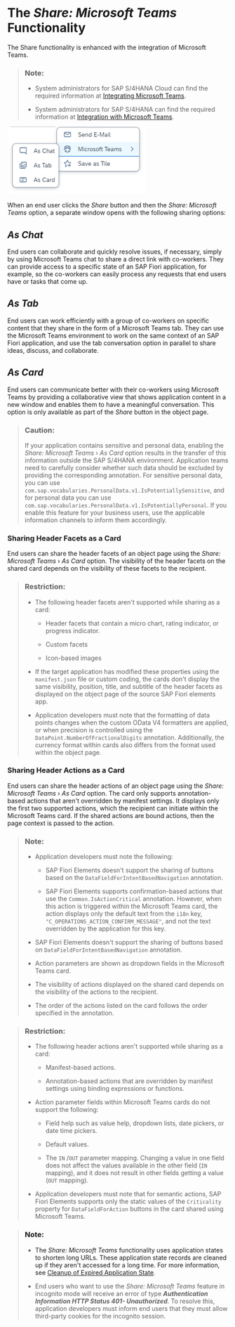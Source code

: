 <!-- loioff89e4b80dfe49128e36582fc5d31aa4 -->

# The *Share: Microsoft Teams* Functionality

The Share functionality is enhanced with the integration of Microsoft Teams.

> ### Note:  
> -   System administrators for SAP S/4HANA Cloud can find the required information at [Integrating Microsoft Teams](https://help.sap.com/docs/SAP_S4HANA_CLOUD/0f69f8fb28ac4bf48d2b57b9637e81fa/257ec7408db6420682462cd1d000e744.html).
> 
> -   System administrators for SAP S/4HANA can find the required information at [Integration with Microsoft Teams](https://help.sap.com/docs/SAP_S4HANA_ON-PREMISE/8308e6d301d54584a33cd04a9861bc52/849465e69b7a490a88049fe0b24fb01e.html?version=2023.000).

![](images/Share_Microsoft_Teams_-_All_Options_None_Selected_f6ca832.png)

When an end user clicks the *Share* button and then the *Share: Microsoft Teams* option, a separate window opens with the following sharing options:



<a name="loioff89e4b80dfe49128e36582fc5d31aa4__section_xfv_jqh_fcc"/>

## *As Chat*

End users can collaborate and quickly resolve issues, if necessary, simply by using Microsoft Teams chat to share a direct link with co-workers. They can provide access to a specific state of an SAP Fiori application, for example, so the co-workers can easily process any requests that end users have or tasks that come up.



<a name="loioff89e4b80dfe49128e36582fc5d31aa4__section_ryb_nqh_fcc"/>

## *As Tab*

End users can work efficiently with a group of co-workers on specific content that they share in the form of a Microsoft Teams tab. They can use the Microsoft Teams environment to work on the same context of an SAP Fiori application, and use the tab conversation option in parallel to share ideas, discuss, and collaborate.



<a name="loioff89e4b80dfe49128e36582fc5d31aa4__section_pfq_nqh_fcc"/>

## *As Card*

End users can communicate better with their co-workers using Microsoft Teams by providing a collaborative view that shows application content in a new window and enables them to have a meaningful conversation. This option is only available as part of the *Share* button in the object page.

> ### Caution:  
> If your application contains sensitive and personal data, enabling the *Share: Microsoft Teams* › *As Card* option results in the transfer of this information outside the SAP S/4HANA environment. Application teams need to carefully consider whether such data should be excluded by providing the corresponding annotation. For sensitive personal data, you can use `com.sap.vocabularies.PersonalData.v1.IsPotentiallySensitive`, and for personal data you can use `com.sap.vocabularies.PersonalData.v1.IsPotentiallyPersonal`. If you enable this feature for your business users, use the applicable information channels to inform them accordingly.



### Sharing Header Facets as a Card

End users can share the header facets of an object page using the *Share: Microsoft Teams* › *As Card* option. The visibility of the header facets on the shared card depends on the visibility of these facets to the recipient.

> ### Restriction:  
> -   The following header facets aren't supported while sharing as a card:
> 
>     -   Header facets that contain a micro chart, rating indicator, or progress indicator.
> 
>     -   Custom facets
> 
>     -   Icon-based images
> 
> 
> -   If the target application has modified these properties using the `manifest.json` file or custom coding, the cards don't display the same visibility, position, title, and subtitle of the header facets as displayed on the object page of the source SAP Fiori elements app.
> 
> -   Application developers must note that the formatting of data points changes when the custom OData V4 formatters are applied, or when precision is controlled using the `DataPoint.NumberOfFractionalDigits` annotation. Additionally, the currency format within cards also differs from the format used within the object page.



### Sharing Header Actions as a Card

End users can share the header actions of an object page using the *Share: Microsoft Teams* › *As Card* option. The card only supports annotation-based actions that aren't overridden by manifest settings. It displays only the first two supported actions, which the recipient can initiate within the Microsoft Teams card. If the shared actions are bound actions, then the page context is passed to the action.

> ### Note:  
> -   Application developers must note the following:
> 
>     -   SAP Fiori Elements doesn't support the sharing of buttons based on the `DataFieldForIntentBasedNavigation` annotation.
> 
>     -   SAP Fiori Elements supports confirmation-based actions that use the `Common.IsActionCritical` annotation. However, when this action is triggered within the Microsoft Teams card, the action displays only the default text from the `i18n` key, `"C_OPERATIONS_ACTION_CONFIRM_MESSAGE"`, and not the text overridden by the application for this key.
> 
> 
> -   SAP Fiori Elements doesn't support the sharing of buttons based on `DataFieldForIntentBasedNavigation` annotation.
> 
> -   Action parameters are shown as dropdown fields in the Microsoft Teams card.
> 
> -   The visibility of actions displayed on the shared card depends on the visibility of the actions to the recipient.
> 
> -   The order of the actions listed on the card follows the order specified in the annotation.

> ### Restriction:  
> -   The following header actions aren't supported while sharing as a card:
> 
>     -   Manifest-based actions.
> 
>     -   Annotation-based actions that are overridden by manifest settings using binding expressions or functions.
> 
> 
> -   Action parameter fields within Microsoft Teams cards do not support the following:
> 
>     -   Field help such as value help, dropdown lists, date pickers, or date time pickers.
> 
>     -   Default values.
> 
>     -   The `IN` /`OUT` parameter mapping. Changing a value in one field does not affect the values available in the other field \(`IN` mapping\), and it does not result in other fields getting a value \(`OUT` mapping\).
> 
> 
> -   Application developers must note that for semantic actions, SAP Fiori Elements supports only the static values of the `Criticality` property for `DataFieldForAction` buttons in the card shared using Microsoft Teams.

> ### Note:  
> -   The *Share: Microsoft Teams* functionality uses application states to shorten long URLs. These application state records are cleaned up if they aren't accessed for a long time. For more information, see [Cleanup of Expired Application State](https://help.sap.com/docs/ABAP_PLATFORM_NEW/a7b390faab1140c087b8926571e942b7/6107ee41f89a43c9af0aa279fe039cca.html).
> 
> -   End users who want to use the *Share: Microsoft Teams* feature in incognito mode will receive an error of type ***Authentication Information HTTP Status 401- Unauthorized***. To resolve this, application developers must inform end users that they must allow third-party cookies for the incognito session.

